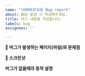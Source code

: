 ```yaml
---
name: "\U0001F41E Bug report"
about: BUG 발생 시 작성해주세요.
title: 버그 내용을 작성합니다.
labels: bug
assignees: ''

---
```


**🔎 버그가 발생하는 페이지(파일)와 문제점**
<!-- 에러메세지와 몇번째 파일에서 에러가 발생했는지 기술해주세요. (에러코드 복붙가능) -->


**📸 스크린샷**
<!-- 가능하다면 스크린샷도 추가해주세요. (drag and drop 가능) -->


**버그가 없을때의 동작 설명**
<!-- 본인이 구현한 기능이 아니면 생략 가능 -->
